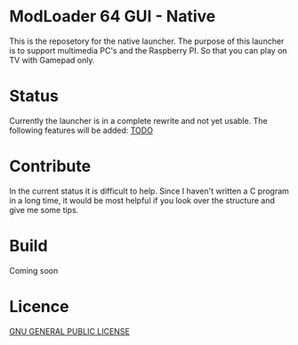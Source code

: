 # ModLoader 64 GUI - Native

This is the reposetory for the native launcher. The purpose of this launcher is to support multimedia PC's and the Raspberry PI. So that you can play on TV with Gamepad only.

# Status
Currently the launcher is in a complete rewrite and not yet usable.
The following features will be added: [TODO](TODO.md)

# Contribute
In the current status it is difficult to help. 
Since I haven't written a C program in a long time, it would be most helpful if you look over the structure and give me some tips.

# Build
Coming soon

# Licence
[GNU GENERAL PUBLIC LICENSE](LICENSE.md)